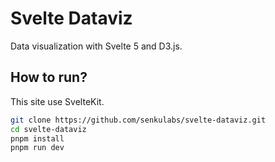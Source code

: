 # Svelte Dataviz

Data visualization with Svelte 5 and D3.js.

## How to run?

This site use SvelteKit.

```sh
git clone https://github.com/senkulabs/svelte-dataviz.git
cd svelte-dataviz
pnpm install
pnpm run dev
```